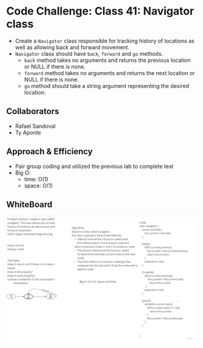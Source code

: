 # Code Challenge: Class 41: Navigator class

+ Create a `Navigator` class responsible for tracking history of locations as well as allowing back and forward movement.
+ `Navigator` class should have `back`, `forward` and `go` methods.
  + `back` method takes no arguments and returns the previous location or NULL if there is none.
  + `forward` method takes no arguments and returns the next location or NULL if there is none.
  + `go` method should take a string argument representing the desired location.

## Collaborators

+ Rafael Sandoval
+ Ty Aponte

## Approach & Efficiency

+ Pair group coding and utilized the previous lab to complete test
+ Big O:
  + time: O(1)
  + space: O(1)

## WhiteBoard

![CC41](/javascript/assets/CC41.jpg)
